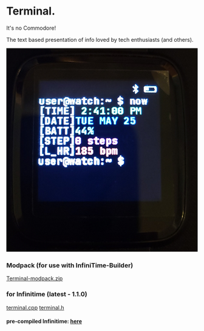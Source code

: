 # Terminal.
It's no Commodore!

The text based presentation of info loved by tech enthusiasts (and others).

![Terminal](https://raw.githubusercontent.com/ZephyrLabs/Watchfaces/gh-pages/docs/Terminal/Terminal.jpg "Terminal")


### Modpack (for use with InfiniTime-Builder)
[Terminal-modpack.zip](https://raw.githubusercontent.com/ZephyrLabs/Watchfaces/gh-pages/docs/Terminal/Terminal-modpack.zip)
### for Infinitime (latest - 1.1.0)
[terminal.cpp](https://raw.githubusercontent.com/ZephyrLabs/Watchfaces/gh-pages/docs/Terminal/terminal.cpp)
[terminal.h](https://raw.githubusercontent.com/ZephyrLabs/Watchfaces/gh-pages/docs/Terminal/terminal.h)


#### pre-compiled Infinitime: [here](https://github.com/ZephyrLabs/Watchfaces/raw/gh-pages/docs/Terminal/dfu-terminal-110.zip)
